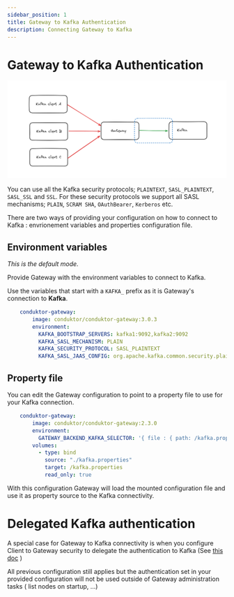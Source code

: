 ```yaml
---
sidebar_position: 1
title: Gateway to Kafka Authentication
description: Connecting Gateway to Kafka
---
```


# Gateway to Kafka Authentication

![image.png](../medias/gateway_auth.png)

You can use all the Kafka security protocols; `PLAINTEXT`, `SASL_PLAINTEXT`, `SASL_SSL` and `SSL`. For these security protocols we support all SASL mechanisms; `PLAIN`, `SCRAM SHA`, `OAuthBearer`, `Kerberos` etc.

There are two ways of providing your configuration on how to connect to Kafka : envrionement variables and properties configuration file.

## Environment variables

_This is the default mode._

Provide Gateway with the environment variables to connect to Kafka.

Use the variables that start with a `KAFKA_` prefix as it is Gateway's connection to **Kafka**.

```yaml
    conduktor-gateway:
        image: conduktor/conduktor-gateway:3.0.3
        environment:
          KAFKA_BOOTSTRAP_SERVERS: kafka1:9092,kafka2:9092
          KAFKA_SASL_MECHANISM: PLAIN
          KAFKA_SECURITY_PROTOCOL: SASL_PLAINTEXT
          KAFKA_SASL_JAAS_CONFIG: org.apache.kafka.common.security.plain.PlainLoginModule required  username="admin" password="admin-secret";
```

## Property file

You can edit the Gateway configuration to point to a property file to use for your Kafka connection.
```yaml
    conduktor-gateway:
        image: conduktor/conduktor-gateway:2.3.0
        environment:
          GATEWAY_BACKEND_KAFKA_SELECTOR: '{ file : { path: /kafka.properties } }'
        volumes:
          - type: bind
            source: "./kafka.properties"
            target: /kafka.properties
            read_only: true
```

With this configuration Gateway will load the mounted configuration file and use it as property source to the Kafka connectivity.

# Delegated Kafka authentication

A special case for Gateway to Kafka connectivity is when you configure Client to Gateway security to delegate the authentication to Kafka (See [this doc](02-Clients.md#delegated_sasl_plaintext) )

All previous configuration still applies but the authentication set in your provided configuration will not be used outside of Gateway administration tasks ( list nodes on startup, ...)

          